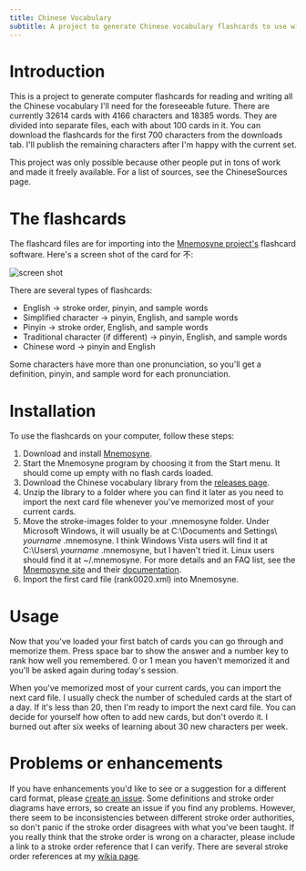 ```yaml
---
title: Chinese Vocabulary
subtitle: A project to generate Chinese vocabulary flashcards to use with Mnemosyne
---
```


# Introduction #

This is a project to generate computer flashcards for reading and writing all the Chinese vocabulary I'll need for the foreseeable future. There are currently 32614 cards with 4166 characters and 18385 words. They are divided into separate files, each with about 100 cards in it. You can download the flashcards for the first 700 characters from the downloads tab. I'll publish the remaining characters after I'm happy with the current set.

This project was only possible because other people put in tons of work and made it freely available. For a list of sources, see the ChineseSources page.

# The flashcards #

The flashcard files are for importing into the [Mnemosyne project's](http://www.mnemosyne-proj.org/) flashcard software. Here's a screen shot of the card for 不:

![screen shot](https://donkirkby.github.com/donkirkby/images/chvocab_screenshot.PNG)

There are several types of flashcards:

  * English -> stroke order, pinyin, and sample words
  * Simplified character -> pinyin, English, and sample words
  * Pinyin -> stroke order, English, and sample words
  * Traditional character (if different) -> pinyin, English, and sample words
  * Chinese word -> pinyin and English

Some characters have more than one pronunciation, so you'll get a definition, pinyin, and sample word for each pronunciation.


# Installation #
To use the flashcards on your computer, follow these steps:

  1. Download and install [Mnemosyne](http://mnemosyne-proj.org/download-mnemosyne.php).
  1. Start the Mnemosyne program by choosing it from the Start menu. It should come up empty with no flash cards loaded.
  1. Download the Chinese vocabulary library from the [releases page](https://github.com/donkirkby/donkirkby/releases).
  1. Unzip the library to a folder where you can find it later as you need to import the next card file whenever you've memorized most of your current cards.
  1. Move the stroke-images folder to your .mnemosyne folder. Under Microsoft Windows, it will usually be at C:\Documents and Settings\ _yourname_ \.mnemosyne. I think Windows Vista users will find it at C:\Users\ _yourname_ \.mnemosyne, but I haven't tried it. Linux users should find it at ~/.mnemosyne. For more details and an FAQ list, see the [Mnemosyne site](http://www.mnemosyne-proj.org/) and their [documentation](http://www.mnemosyne-proj.org/help/index.php).
  1. Import the first card file (rank0020.xml) into Mnemosyne.

# Usage #
Now that you've loaded your first batch of cards you can go through and memorize them. Press space bar to show the answer and a number key to rank how well you remembered. 0 or 1 mean you haven't memorized it and you'll be asked again during today's session.

When you've memorized most of your current cards, you can import the next card file. I usually check the number of scheduled cards at the start of a day. If it's less than 20, then I'm ready to import the next card file. You can decide for yourself how often to add new cards, but don't overdo it. I burned out after six weeks of learning about 30 new characters per week.

# Problems or enhancements #
If you have enhancements you'd like to see or a suggestion for a different card format, please [create an issue](https://github.com/donkirkby/donkirkby/issues).
Some definitions and stroke order diagrams have errors, so create an issue if you find any problems. However, there seem to be inconsistencies between different stroke order authorities, so don't panic if the stroke order disagrees with what you've been taught. If you really think that the stroke order is wrong on a character, please include a link to a stroke order reference that I can verify. There are several stroke order references at my [wikia page](http://scratchpad.wikia.com/wiki/Learning_Chinese_-_Tools).
